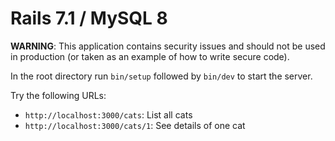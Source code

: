 # Rails 7.1 / MySQL 8

**WARNING**: This application contains security issues and should not be used in
production (or taken as an example of how to write secure code).

In the root directory run `bin/setup` followed by `bin/dev` to start the server.

Try the following URLs:

* `http://localhost:3000/cats`: List all cats
* `http://localhost:3000/cats/1`: See details of one cat
